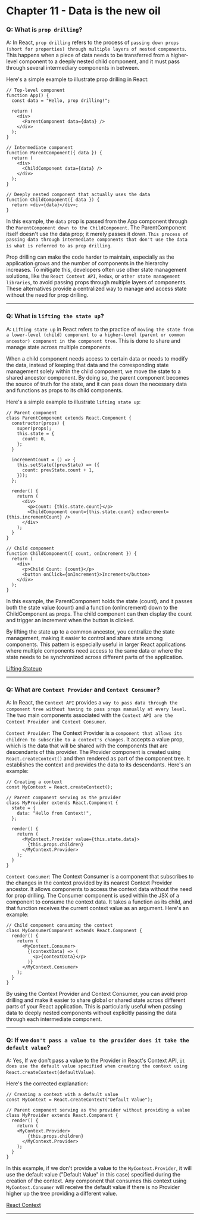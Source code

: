 # Chapter 11 - Data is the new oil

### Q: What is `prop drilling`?
A: In React, `prop drilling` refers to the process of `passing down props (short for properties) through multiple layers of nested components`. This happens when a piece of data needs to be transferred from a higher-level component to a deeply nested child component, and it must pass through several intermediary components in between.

Here's a simple example to illustrate prop drilling in React:
```
// Top-level component
function App() {
  const data = "Hello, prop drilling!";

  return (
    <div>
      <ParentComponent data={data} />
    </div>
  );
}

// Intermediate component
function ParentComponent({ data }) {
  return (
    <div>
      <ChildComponent data={data} />
    </div>
  );
}

// Deeply nested component that actually uses the data
function ChildComponent({ data }) {
  return <div>{data}</div>;
}

```

In this example, the `data` prop is passed from the App component through the `ParentComponent down to the ChildComponent`. The ParentComponent itself doesn't use the data prop; it merely passes it down. `This process of passing data through intermediate components that don't use the data is what is referred to as prop drilling`.

Prop drilling can make the code harder to maintain, especially as the application grows and the number of components in the hierarchy increases. To mitigate this, developers often use other state management solutions, like the `React Context API`, `Redux`, or `other state management libraries`, to avoid passing props through multiple layers of components. These alternatives provide a centralized way to manage and access state without the need for prop drilling.

---

### Q: What is `lifting the state up`?
A: `Lifting state up` in React refers to the practice of `moving the state from a lower-level (child) component to a higher-level (parent or common ancestor) component in the component tree`. This is done to share and manage state across multiple components.

When a child component needs access to certain data or needs to modify the data, instead of keeping that data and the corresponding state management solely within the child component, we move the state to a shared ancestor component. By doing so, the parent component becomes the source of truth for the state, and it can pass down the necessary data and functions as props to its child components.

Here's a simple example to illustrate `lifting state up`:
```
// Parent component
class ParentComponent extends React.Component {
  constructor(props) {
    super(props);
    this.state = {
      count: 0,
    };
  }

  incrementCount = () => {
    this.setState((prevState) => ({
      count: prevState.count + 1,
    }));
  };

  render() {
    return (
      <div>
        <p>Count: {this.state.count}</p>
        <ChildComponent count={this.state.count} onIncrement={this.incrementCount} />
      </div>
    );
  }
}

// Child component
function ChildComponent({ count, onIncrement }) {
  return (
    <div>
      <p>Child Count: {count}</p>
      <button onClick={onIncrement}>Increment</button>
    </div>
  );
}
```

In this example, the ParentComponent holds the state (count), and it passes both the state value (count) and a function (onIncrement) down to the ChildComponent as props. The child component can then display the count and trigger an increment when the button is clicked.

By lifting the state up to a common ancestor, you centralize the state management, making it easier to control and share state among components. This pattern is especially useful in larger React applications where multiple components need access to the same data or where the state needs to be synchronized across different parts of the application.

[Lifting Stateup](https://legacy.reactjs.org/docs/lifting-state-up.html)

---

### Q: What are `Context Provider` and `Context Consumer`?
A: In React, the `Context API` provides a `way to pass data through the component tree without having to pass props manually at every level`. The two main components associated with the `Context API are the Context Provider and Context Consumer`.

`Context Provider`: The Context Provider is a `component that allows its children to subscribe to a context's changes`. It accepts a value prop, which is the data that will be shared with the components that are descendants of this provider. The Provider component is created using `React.createContext()` and then rendered as part of the component tree. It establishes the context and provides the data to its descendants.
Here's an example:
```
// Creating a context
const MyContext = React.createContext();

// Parent component serving as the provider
class MyProvider extends React.Component {
  state = {
    data: "Hello from Context!",
  };

  render() {
    return (
      <MyContext.Provider value={this.state.data}>
        {this.props.children}
      </MyContext.Provider>
    );
  }
}
```

`Context Consumer`: The Context Consumer is a component that subscribes to the changes in the context provided by its nearest Context Provider ancestor. It allows components to access the context data without the need for prop drilling. The Consumer component is used within the JSX of a component to consume the context data. It takes a function as its child, and that function receives the current context value as an argument.
Here's an example:
```
// Child component consuming the context
class MyConsumerComponent extends React.Component {
  render() {
    return (
      <MyContext.Consumer>
        {(contextData) => (
          <p>{contextData}</p>
        )}
      </MyContext.Consumer>
    );
  }
}
```

By using the Context Provider and Context Consumer, you can avoid prop drilling and make it easier to share global or shared state across different parts of your React application. This is particularly useful when passing data to deeply nested components without explicitly passing the data through each intermediate component.

---

### Q: If we `don't pass a value to the provider does it take the default value`?
A: Yes, If we don't pass a value to the Provider in React's Context API, `it does use the default value specified when creating the context using React.createContext(defaultValue)`.

Here's the corrected explanation:
```
// Creating a context with a default value
const MyContext = React.createContext("Default Value");

// Parent component serving as the provider without providing a value
class MyProvider extends React.Component {
  render() {
    return (
    <MyContext.Provider>
        {this.props.children}
      </MyContext.Provider>
    );
  }
}
```

In this example, if we don't provide a value to the `MyContext.Provider`, it will use the default value ("Default Value" in this case) specified during the creation of the context. Any component that consumes this context using `MyContext.Consumer` will receive the default value if there is no Provider higher up the tree providing a different value.


[React Context](https://legacy.reactjs.org/docs/context.html)

---